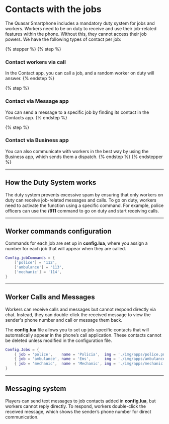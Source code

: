 # Contacts with the jobs

The Quasar Smartphone includes a mandatory duty system for jobs and workers. Workers need to be on duty to receive and use their job-related features within the phone. Without this, they cannot access their job powers. We have the following types of contact per job:

{% stepper %}
{% step %}
### **Contact workers via call**

In the Contact app, you can call a job, and a random worker on duty will answer.
{% endstep %}

{% step %}
### **Contact via Message app**

You can send a message to a specific job by finding its contact in the Contacts app.
{% endstep %}

{% step %}
### **Contact via Business app**

You can also communicate with workers in the best way by using the Business app, which sends them a dispatch.
{% endstep %}
{% endstepper %}

***

## **How the Duty System works**

The duty system prevents excessive spam by ensuring that only workers on duty can receive job-related messages and calls. To go on duty, workers need to activate the function using a specific command. For example, police officers can use the **/911** command to go on duty and start receiving calls.

***

## **Worker commands configuration**

Commands for each job are set up in **config.lua**, where you assign a number for each job that will appear when they are called.

```lua
Config.jobCommands = { 
    ['police'] = '112',
    ['ambulance'] = '113',
    ['mechanic'] = '114',
}
```

***

## **Worker Calls and Messages**

Workers can receive calls and messages but cannot respond directly via chat. Instead, they can double-click the received message to view the sender's phone number and call or message them back.

The **config.lua** file allows you to set up job-specific contacts that will automatically appear in the phone’s call application. These contacts cannot be deleted unless modified in the configuration file.

```lua
Config.Jobs = {
    { job = 'police',    name = 'Policia',  img = './img/apps/police.png' },
    { job = 'ambulance', name = 'Ems',      img = './img/apps/ambulance.png' },
    { job = 'mechanic',  name = 'Mechanic', img = './img/apps/mechanic.png' },
}
```

***

## Messaging system

Players can send text messages to job contacts added in **config.lua**, but workers cannot reply directly. To respond, workers double-click the received message, which shows the sender’s phone number for direct communication.
